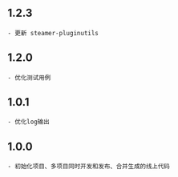 ## 1.2.3
	- 更新 steamer-pluginutils


## 1.2.0
	- 优化测试用例

## 1.0.1
	- 优化log输出


## 1.0.0 
	- 初始化项目、多项目同时开发和发布、合并生成的线上代码